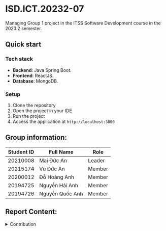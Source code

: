 # ISD.ICT.20232-07
Managing Group 1 project in the ITSS Software Development course in the 2023.2 semester.

## Quick start
### Tech stack
- **Backend**: Java Spring Boot.
- **Frontend**: ReactJS.
- **Database**: MongoDB.
### Setup
1. Clone the repository
2. Open the project in your IDE
3. Run the project
4. Access the application at `http://localhost:3000`
## Group information:

| Student ID | Full Name        | Role   | 
| ---------- | ---------------- |--------|
| 20210008   | Mai Đức An       | Leader |
| 20215174   | Vũ Đức An        | Member |
| 20200012   | Đỗ Hoàng Anh     | Member |
| 20194725   | Nguyễn Hải Anh   | Member |
| 20194726   | Nguyễn Quốc Anh  | Member |

## Report Content:
<details>
    <summary>Contribution</summary>
    <br>

<details>
    <summary>Leader: Mai Đức An - 60% </summary>
    <br>
    - Code Backend for all Usecases (17/17) <br>
    - Code Frontend for Usecases ( 8/17): View Order Detail, View Product Detail, Search/ Sort Product, Change Block Status, Change Order Status, Change User's Role, Update Price, CRUD Product <br>
    - Prepare SDD Report <br>
</details>

<details>
    <summary>Member: Vũ Đức An - 5% </summary>
    <br>
    - Prepare Usecase Specification <br>
    - Create database connection <br>
</details>

<details>
    <summary>Member: Đỗ Hoàng Anh - 30% </summary>
    <br>
    - Code Frontend all remaining Usecases (9/17) <br>
    - Prepare Test Plan Report, Video demo, Slide <br>
</details>

<details>
    <summary>Member: Nguyễn Hải Anh - 0% </summary>
    <br>
    - No contribution <br>
</details>

<details>
    <summary>Member: Nguyễn Quốc Anh - 5% </summary>
    <br>
    - Prepare Usecase Specification <br>
</details>


</details>




